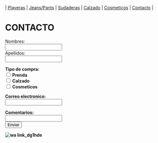 | [Playeras](./playeras.md) | [Jeans/Pants](./jeans.md) | [Sudaderas](./sudaderas.md) | [Calzado](./calzado.md) | [Cosmeticos](./cosmeticos.md) | [Contacto](./contacto.md) |
# CONTACTO 

<form action="action page" method="post">
 <label for="name"> Nombres:</label><br> 
 <input type="text" id="name" name="name" valves="Tus nombres"><br> 
 <label for="lname">Apellidos:</label><br> 
 <input type="text" id="lname" names="lname" valves="Apellidos"><br> 

<p> <strong>Tipo de compra:<br>
  <input type="checkbox" id="Tipo de compra" name="Tipo de compra" value="Prenda">
  <label for="tipo de prenda">Prenda</label><br>
  <input type="checkbox" id="Tipo de compra" name="Tipo de compra" value="Calzado">
  <label for="tipo de prenda">Calzado</label><br>
  <input type="checkbox" id="Tipo de compra" name="Tipo de compra" value="Cosmeticos">
  <label for="tipo de prenda">Cosmeticos</label><br>
  

 <label for="lname">Correo electronico:</label><br> 
 <input type="text" id="lname" names="lname" valves="correo electronico"><br> 
 
 <label for="lname">Comentarios:</label><br> 
 <input type="text" id="lname" names="lname" valves="comentarios"><br> 
 <input type="submit" value="Enviar"><br>


![wa link_dg1hde](https://user-images.githubusercontent.com/100168785/158484541-3b68d2ca-de6d-46b3-88b2-6b605ab482a8.png)
</form>
